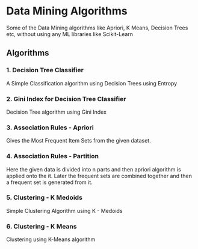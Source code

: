 # Data Mining Algorithms

Some of the Data Mining algorithms like Apriori, K Means, Decision Trees etc, without using any ML libraries like Scikit-Learn

## Algorithms

### 1. Decision Tree Classifier
      
A Simple Classification algorithm using Decision Trees using Entropy
      
### 2. Gini Index for Decision Tree Classifier

Decision Tree algorithm using Gini Index
      
### 3. Association Rules - Apriori
      
Gives the Most Frequent Item Sets from the given dataset.
      
### 4. Association Rules - Partition

Here the given data is divided into n parts and then apriori algorithm is applied onto the it. Later the frequent sets are combined       together and then a frequent set is generated from it.
      
### 5. Clustering - K Medoids

Simple Clustering Algorithm using K - Medoids
      
### 6. Clustering - K Means

Clustering using K-Means algorithm
